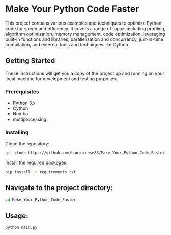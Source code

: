 # Make Your Python Code Faster

This project contains various examples and techniques to optimize Python code for speed and efficiency. It covers a range of topics including profiling, algorithm optimization, memory management, code optimization, leveraging built-in functions and libraries, parallelization and concurrency, just-in-time compilation, and external tools and techniques like Cython.

## Getting Started

These instructions will get you a copy of the project up and running on your local machine for development and testing purposes.

### Prerequisites

- Python 3.x
- Cython
- Numba
- multiprocessing

### Installing

Clone the repository:

```bash
git clone https://github.com/bantoinese83/Make_Your_Python_Code_Faster.git
```

Install the required packages:

```bash
pip install -r requirements.txt
```

## Navigate to the project directory:

```bash
cd Make_Your_Python_Code_Faster
```

## Usage:
```bash
python main.py
```

